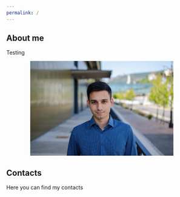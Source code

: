 ```yaml
---
permalink: /
---
```


## About me

Testing



<p align="center"> <img src="https://github.com/lodauria/lodauria.github.io/blob/main/_src/logo.jpg?raw=true" alt="logo" height="250"/>  </p>



## Contacts

Here you can find my contacts
